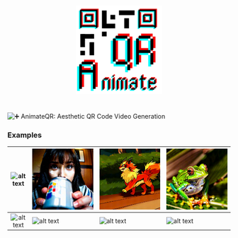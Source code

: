 <p align="center">
    <img src="src/Animate_cropped-1-removebg-preview.png" alt="alt text" height="200">
</p>

# <picture>
  <source srcset="https://fonts.gstatic.com/s/e/notoemoji/latest/2795/512.webp" type="image/webp">
  <img src="https://fonts.gstatic.com/s/e/notoemoji/latest/2795/512.gif" alt="➕" width="32" height="32">
</picture> AnimateQR: Aesthetic QR Code Video Generation

### Examples
| ![alt text](example/original_video/gif/AnimateDiff_00343.gif) | ![alt text](example/original_video/gif/AnimateDiff_00286.gif) | ![alt text](example/original_video/gif/AnimateDiff_00341.gif) | ![alt text](example/original_video/gif/AnimateDiff_00346.gif) |
|:-------------------------------------------------------------:|---------------------------------------------------------------|---------------------------------------------------------------|---------------------------------------------------------------|
| ![alt text](example/artcoder_video/gif/AnimateDiff_00343.gif) | ![alt text](example/artcoder_video/gif/AnimateDiff_00286.gif) | ![alt text](example/artcoder_video/gif/AnimateDiff_00341.gif) | ![alt text](example/artcoder_video/gif/AnimateDiff_00346.gif) |
